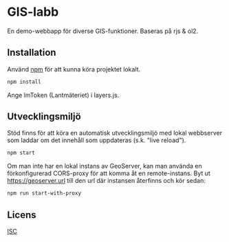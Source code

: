 # GIS-labb

En demo-webbapp för diverse GIS-funktioner. Baseras på rjs & ol2.

## Installation

Använd [npm](https://www.npmjs.com/get-npm) för att kunna köra projektet lokalt. 

```bash
npm install
```

Ange lmToken (Lantmäteriet) i layers.js.


## Utvecklingsmiljö

Stöd finns för att köra en automatisk utvecklingsmiljö med lokal webbserver som laddar om det innehåll som uppdateras (s.k. "live reload").

```bash
npm start
```

Om man inte har en lokal instans av GeoServer, kan man använda en förkonfigurerad CORS-proxy för att komma åt en remote-instans.
Byt ut https://geoserver.url till den url där instansen återfinns och kör sedan: 

```bash
npm run start-with-proxy
```

## Licens
[ISC](https://choosealicense.com/licenses/isc/)